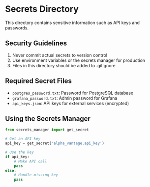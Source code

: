 # Secrets Directory

This directory contains sensitive information such as API keys and passwords.

## Security Guidelines

1. Never commit actual secrets to version control
2. Use environment variables or the secrets manager for production
3. Files in this directory should be added to .gitignore

## Required Secret Files

- `postgres_password.txt`: Password for PostgreSQL database
- `grafana_password.txt`: Admin password for Grafana
- `api_keys.json`: API keys for external services (encrypted)

## Using the Secrets Manager

```python
from secrets_manager import get_secret

# Get an API key
api_key = get_secret('alpha_vantage.api_key')

# Use the key
if api_key:
    # Make API call
    pass
else:
    # Handle missing key
    pass
```